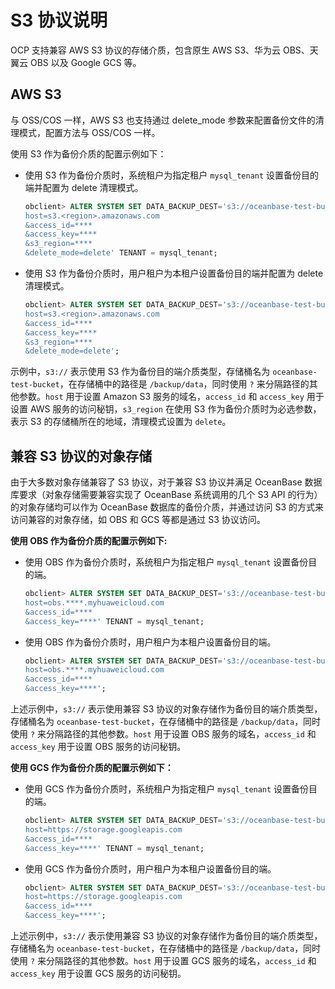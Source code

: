 # S3 协议说明

OCP 支持兼容 AWS S3 协议的存储介质，包含原生 AWS S3、华为云 OBS、天翼云 OBS 以及 Google GCS 等。

## AWS S3

与 OSS/COS 一样，AWS S3 也支持通过 delete_mode 参数来配置备份文件的清理模式，配置方法与 OSS/COS 一样。

使用 S3 作为备份介质的配置示例如下：

* 使用 S3 作为备份介质时，系统租户为指定租户 `mysql_tenant` 设置备份目的端并配置为 delete 清理模式。

    ```sql
    obclient> ALTER SYSTEM SET DATA_BACKUP_DEST='s3://oceanbase-test-bucket/backup/data?
    host=s3.<region>.amazonaws.com
    &access_id=****
    &access_key=****
    &s3_region=****
    &delete_mode=delete' TENANT = mysql_tenant;
    ```

* 使用 S3 作为备份介质时，用户租户为本租户设置备份目的端并配置为 delete 清理模式。

    ```sql
    obclient> ALTER SYSTEM SET DATA_BACKUP_DEST='s3://oceanbase-test-bucket/backup/data?
    host=s3.<region>.amazonaws.com
    &access_id=****
    &access_key=****
    &s3_region=****
    &delete_mode=delete';
    ```

示例中，`s3://` 表示使用 S3 作为备份目的端介质类型，存储桶名为 `oceanbase-test-bucket`，在存储桶中的路径是 `/backup/data`，同时使用 `?` 来分隔路径的其他参数。`host` 用于设置 Amazon S3 服务的域名，`access_id` 和 `access_key` 用于设置 AWS 服务的访问秘钥，`s3_region` 在使用 S3 作为备份介质时为必选参数，表示 S3 的存储桶所在的地域，清理模式设置为 `delete`。

## 兼容 S3 协议的对象存储

由于大多数对象存储兼容了 S3 协议，对于兼容 S3 协议并满足 OceanBase 数据库要求（对象存储需要兼容实现了 OceanBase 系统调用的几个 S3 API 的行为）的对象存储均可以作为 OceanBase 数据库的备份介质，并通过访问 S3 的方式来访问兼容的对象存储，如 OBS 和 GCS 等都是通过 S3 协议访问。

**使用 OBS 作为备份介质的配置示例如下:**

* 使用 OBS 作为备份介质时，系统租户为指定租户 `mysql_tenant` 设置备份目的端。

    ```sql
    obclient> ALTER SYSTEM SET DATA_BACKUP_DEST='s3://oceanbase-test-bucket/backup/data?
    host=obs.****.myhuaweicloud.com
    &access_id=****
    &access_key=****' TENANT = mysql_tenant;
    ```

* 使用 OBS 作为备份介质时，用户租户为本租户设置备份目的端。

    ```sql
    obclient> ALTER SYSTEM SET DATA_BACKUP_DEST='s3://oceanbase-test-bucket/backup/data?
    host=obs.****.myhuaweicloud.com
    &access_id=****
    &access_key=****';
    ```

上述示例中，`s3://` 表示使用兼容 S3 协议的对象存储作为备份目的端介质类型，存储桶名为 `oceanbase-test-bucket`，在存储桶中的路径是 `/backup/data`，同时使用 `?` 来分隔路径的其他参数。`host` 用于设置 OBS 服务的域名，`access_id` 和 `access_key` 用于设置 OBS 服务的访问秘钥。

**使用 GCS 作为备份介质的配置示例如下：**

* 使用 GCS 作为备份介质时，系统租户为指定租户 `mysql_tenant` 设置备份目的端。

    ```sql
    obclient> ALTER SYSTEM SET DATA_BACKUP_DEST='s3://oceanbase-test-bucket/backup/data?
    host=https://storage.googleapis.com
    &access_id=****
    &access_key=****' TENANT = mysql_tenant;
    ```

* 使用 GCS 作为备份介质时，用户租户为本租户设置备份目的端。

    ```sql
    obclient> ALTER SYSTEM SET DATA_BACKUP_DEST='s3://oceanbase-test-bucket/backup/data?
    host=https://storage.googleapis.com
    &access_id=****
    &access_key=****';
    ```

上述示例中，`s3://` 表示使用兼容 S3 协议的对象存储作为备份目的端介质类型，存储桶名为 `oceanbase-test-bucket`，在存储桶中的路径是 `/backup/data`，同时使用 `?` 来分隔路径的其他参数。`host` 用于设置 GCS 服务的域名，`access_id` 和 `access_key` 用于设置 GCS 服务的访问秘钥。
